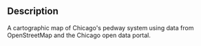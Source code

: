 ## Description

A cartographic map of Chicago's pedway system using data from OpenStreetMap and the Chicago open data portal. 
